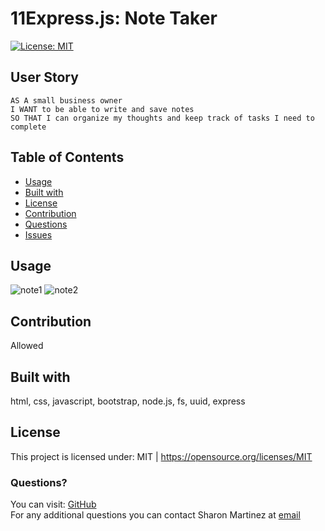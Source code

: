 # 11Express.js: Note Taker
  [![License: MIT](https://img.shields.io/badge/License-MIT-yellow.svg)](https://opensource.org/licenses/MIT)

  ## User Story
```
AS A small business owner
I WANT to be able to write and save notes
SO THAT I can organize my thoughts and keep track of tasks I need to complete
```

  ## Table of Contents

  * [Usage](#Usage)
  * [Built with](#Built-with)
  * [License](#License)
  * [Contribution](#Contribution)
  * [Questions](#Questions)
  * [Issues](#Issues)
  
  ## Usage 
  ![note1](https://user-images.githubusercontent.com/30086519/111587085-945dd480-8776-11eb-88ea-d0f1b93f7865.png)
  ![note2](https://user-images.githubusercontent.com/30086519/111587103-99bb1f00-8776-11eb-832d-87aacaed2c51.png)
  
   ## Contribution
   Allowed

  ## Built with
  html, css, javascript, bootstrap, node.js, fs, uuid, express

  ## License 
  This project is licensed under: MIT | https://opensource.org/licenses/MIT

  ### Questions?
  You can visit: [GitHub](https://github.com/Sharon1106)  
  For any additional questions you can contact Sharon Martinez at [email](martinezsharonr@gmail.com)
  
